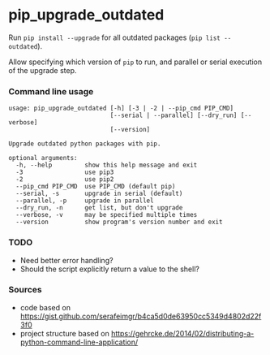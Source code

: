 # pip_upgrade_outdated

Run `pip install --upgrade` for all outdated packages (`pip list --outdated`).

Allow specifying which version of `pip` to run, and parallel or serial execution of the upgrade step.

### Command line usage

```
usage: pip_upgrade_outdated [-h] [-3 | -2 | --pip_cmd PIP_CMD]
                            [--serial | --parallel] [--dry_run] [--verbose]
                            [--version]

Upgrade outdated python packages with pip.

optional arguments:
  -h, --help         show this help message and exit
  -3                 use pip3
  -2                 use pip2
  --pip_cmd PIP_CMD  use PIP_CMD (default pip)
  --serial, -s       upgrade in serial (default)
  --parallel, -p     upgrade in parallel
  --dry_run, -n      get list, but don't upgrade
  --verbose, -v      may be specified multiple times
  --version          show program's version number and exit
```

### TODO

* Need better error handling?
* Should the script explicitly return a value to the shell?

### Sources

* code based on https://gist.github.com/serafeimgr/b4ca5d0de63950cc5349d4802d22f3f0
* project structure based on https://gehrcke.de/2014/02/distributing-a-python-command-line-application/
